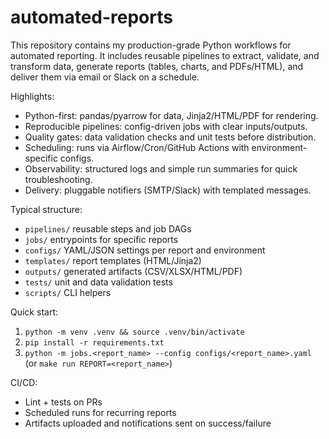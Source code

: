 # automated-reports
This repository contains my production-grade Python workflows for automated reporting.
It includes reusable pipelines to extract, validate, and transform data, generate
reports (tables, charts, and PDFs/HTML), and deliver them via email or Slack on
a schedule.

Highlights:
- Python-first: pandas/pyarrow for data, Jinja2/HTML/PDF for rendering.
- Reproducible pipelines: config-driven jobs with clear inputs/outputs.
- Quality gates: data validation checks and unit tests before distribution.
- Scheduling: runs via Airflow/Cron/GitHub Actions with environment-specific configs.
- Observability: structured logs and simple run summaries for quick troubleshooting.
- Delivery: pluggable notifiers (SMTP/Slack) with templated messages.

Typical structure:
- `pipelines/` reusable steps and job DAGs
- `jobs/` entrypoints for specific reports
- `configs/` YAML/JSON settings per report and environment
- `templates/` report templates (HTML/Jinja2)
- `outputs/` generated artifacts (CSV/XLSX/HTML/PDF)
- `tests/` unit and data validation tests
- `scripts/` CLI helpers

Quick start:
1) `python -m venv .venv && source .venv/bin/activate`
2) `pip install -r requirements.txt`
3) `python -m jobs.<report_name> --config configs/<report_name>.yaml`
   (or `make run REPORT=<report_name>`)

CI/CD:
- Lint + tests on PRs
- Scheduled runs for recurring reports
- Artifacts uploaded and notifications sent on success/failure
